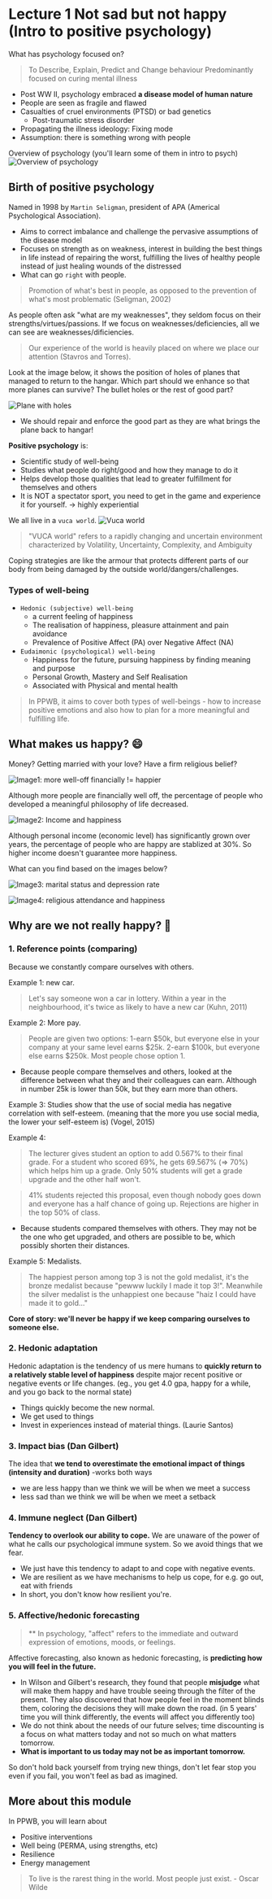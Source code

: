 # Lecture 1 Not sad but not happy (Intro to positive psychology)

What has psychology focused on?
> To Describe, Explain, Predict and Change behaviour
Predominantly focused on curing mental illness

- Post WW II, psychology embraced **a disease model of human nature**
- People are seen as fragile and flawed
- Casualties of cruel environments (PTSD) or bad genetics
    - Post-traumatic stress disorder 
- Propagating the illness ideology: Fixing mode
- Assumption: there is something wrong with people

Overview of psychology (you'll learn some of them in intro to psych)
![Overview of psychology](L1/psych_overview.png)

## Birth of positive psychology
Named in 1998 by `Martin Seligman`, president of APA (Americal Psychological Association).
- Aims to correct imbalance and challenge the pervasive assumptions of the disease model
- Focuses on strength as on weakness, interest in building the best things in life instead of repairing the worst, fulfilling the lives of healthy people instead of just healing wounds of the distressed
- What can go `right` with people.

> Promotion of what's best in people, as opposed to the prevention of what's most problematic (Seligman, 2002)

As people often ask "what are my weaknesses", they seldom focus on their strengths/virtues/passions. If we focus on weaknesses/deficiencies, all we can see are weaknesses/dificiencies. 
> Our experience of the world is heavily placed on where we place our attention (Stavros and Torres).

Look at the image below, it shows the position of holes of planes that managed to return to the hangar. Which part should we enhance so that more planes can survive? The bullet holes or the rest of good part?

![Plane with holes](L1/plane.png)
- We should repair and enforce the good part as they are what brings the plane back to hangar!

**Positive psychology** is:
- Scientific study of well-being
- Studies what people do right/good and how they manage to do it
- Helps develop those qualities that lead to greater fulfillment for themselves and others
- It is NOT a spectator sport, you need to get in the game and experience it for yourself. -> highly experiential

We all live in a `vuca world`.
![Vuca world](L1/vuca_world.png)

> "VUCA world" refers to a rapidly changing and uncertain environment characterized by Volatility, Uncertainty, Complexity, and Ambiguity

Coping strategies are like the armour that protects different parts of our body from being damaged by the outside world/dangers/challenges.

### Types of well-being
- `Hedonic (subjective) well-being`
    - a current feeling of happiness
    - The realisation of happiness, pleasure attainment and pain avoidance
    - Prevalence of Positive Affect (PA) over Negative Affect (NA)
- `Eudaimonic (psychological) well-being`
    - Happiness for the future, pursuing happiness by finding meaning and purpose
    - Personal Growth, Mastery and Self Realisation
    - Associated with Physical and mental health

> In PPWB, it aims to cover both types of well-beings - how to increase positive emotions and also how to plan for a more meaningful and fulfilling life.

## What makes us happy? :smile:
Money? Getting married with your love? Have a firm religious belief?

![Image1: more well-off financially != happier](L1/image1.png)

Although more people are financially well off, the percentage of people who developed a meaningful philosophy of life decreased.

![Image2: Income and happiness](L1/image2.png)

Although personal income (economic level) has significantly grown over years, the percentage of people who are happy are stablized at 30%. So higher income doesn't guarantee more happiness.

What can you find based on the images below?

![Image3: marital status and depression rate](L1/image3.png)

![Image4: religious attendance and happiness](L1/image4.png)


## Why are we not really happy? :sneezing_face:
### 1. Reference points (comparing)
Because we constantly compare ourselves with others. 

Example 1: new car. 
> Let's say someone won a car in lottery. Within a year in the neighbourhood, it's twice as likely to have a new car (Kuhn, 2011)

Example 2: More pay.
> People are given two options: 1-earn $50k, but everyone else in your company at your same level earns $25k. 2-earn $100k, but everyone else earns $250k. Most people chose option 1.
- Because people compare themselves and others, looked at the difference between what they and their colleagues can earn. Although in number 25k is lower than 50k, but they earn more than others.

Example 3: Studies show that the use of social media has negative correlation with self-esteem. (meaning that the more you use social media, the lower your self-esteem is) (Vogel, 2015)

Example 4: 
> The lecturer gives student an option to add 0.567% to their final grade. For a student who scored 69%, he gets 69.567% (=> 70%) which helps him up a grade. Only 50% students will get a grade upgrade and the other half won't.

> 41% students rejected this proposal, even though nobody goes down and everyone has a half chance of going up. Rejections are higher in the top 50% of class.
- Because students compared themselves with others. They may not be the one who get upgraded, and others are possible to be, which possibly shorten their distances.

Example 5: Medalists.
> The happiest person among top 3 is not the gold medalist, it's the bronze medalist because "pewww luckily I made it top 3!". Meanwhile the silver medalist is the unhappiest one because "haiz I could have made it to gold..."

**Core of story: we'll never be happy if we keep comparing ourselves to someone else.**


### 2. Hedonic adaptation
Hedonic adaptation is the tendency of us mere humans to **quickly return to a relatively stable level of happiness** despite major recent positive or negative events or life changes. (eg., you get 4.0 gpa, happy for a while, and you go back to the normal state)
- Things quickly become the new normal.
- We get used to things 
- Invest in experiences instead of material things. (Laurie Santos)

### 3. Impact bias (Dan Gilbert)
The idea that **we tend to overestimate the emotional impact of things (intensity and duration)** -works both ways
- we are less happy than we think we will be when we meet a success
- less sad than we think we will be when we meet a setback

### 4. Immune neglect (Dan Gilbert)
**Tendency to overlook our ability to cope.** We are unaware of the power of what he calls our psychological immune system. So we avoid things that we fear.
- We just have this tendency to adapt to and cope with negative events.
- We are resilient as we have mechanisms to help us cope, for e.g. go out, eat with friends
- In short, you don't know how resilient you're.

### 5. Affective/hedonic forecasting
> ** In psychology, "affect" refers to the immediate and outward expression of emotions, moods, or feelings.

Affective forecasting, also known as hedonic forecasting, is **predicting how you will feel in the future.**
- In Wilson and Gilbert's research, they found that people **misjudge** what will make them happy and have trouble seeing through the filter of the present. They also discovered that how people feel in the moment blinds them, coloring the decisions they will make down the road. (in 5 years' time you will think differently, the events will affect you differently too)
- We do not think about the needs of our future selves; time discounting is a focus on what matters today and not so much on what matters tomorrow.
- **What is important to us today may not be as important tomorrow.**
    
So don't hold back yourself from trying new things, don't let fear stop you even if you fail, you won't feel as bad as imagined.

## More about this module
In PPWB, you will learn about
- Positive interventions
- Well being (PERMA, using strengths, etc)
- Resilience
- Energy management


> To live is the rarest thing in the world. Most people just exist. - Oscar Wilde
